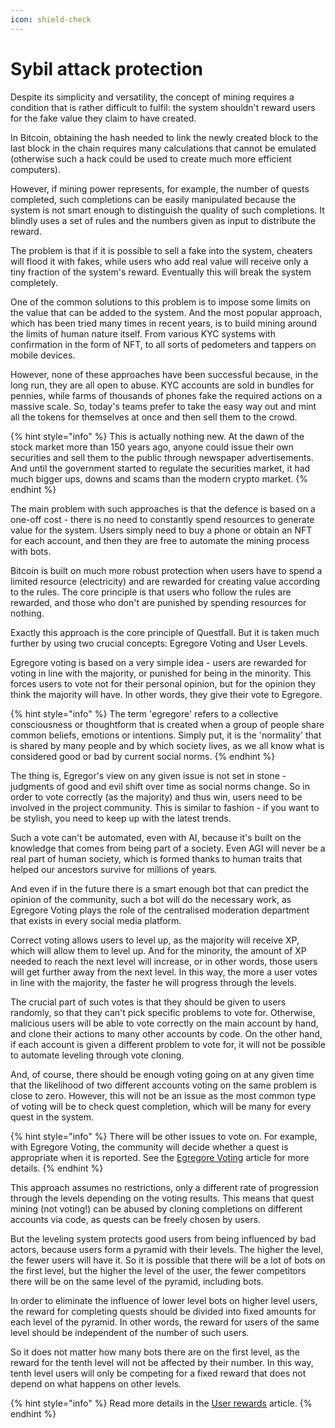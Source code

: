 ```yaml
---
icon: shield-check
---
```


# Sybil attack protection

Despite its simplicity and versatility, the concept of mining requires a condition that is rather difficult to fulfil: the system shouldn't reward users for the fake value they claim to have created.&#x20;

In Bitcoin, obtaining the hash needed to link the newly created block to the last block in the chain requires many calculations that cannot be emulated (otherwise such a hack could be used to create much more efficient computers).&#x20;

However, if mining power represents, for example, the number of quests completed, such completions can be easily manipulated because the system is not smart enough to distinguish the quality of such completions. It blindly uses a set of rules and the numbers given as input to distribute the reward.

The problem is that if it is possible to sell a fake into the system, cheaters will flood it with fakes, while users who add real value will receive only a tiny fraction of the system's reward. Eventually this will break the system completely.

One of the common solutions to this problem is to impose some limits on the value that can be added to the system. And the most popular approach, which has been tried many times in recent years, is to build mining around the limits of human nature itself. From various KYC systems with confirmation in the form of NFT, to all sorts of pedometers and tappers on mobile devices.

However, none of these approaches have been successful because, in the long run, they are all open to abuse. KYC accounts are sold in bundles for pennies, while farms of thousands of phones fake the required actions on a massive scale. So, today's teams prefer to take the easy way out and mint all the tokens for themselves at once and then sell them to the crowd.

{% hint style="info" %}
This is actually nothing new. At the dawn of the stock market more than 150 years ago, anyone could issue their own securities and sell them to the public through newspaper advertisements. And until the government started to regulate the securities market, it had much bigger ups, downs and scams than the modern crypto market.
{% endhint %}

The main problem with such approaches is that the defence is based on a one-off cost - there is no need to constantly spend resources to generate value for the system. Users simply need to buy a phone or obtain an NFT for each account, and then they are free to automate the mining process with bots.

Bitcoin is built on much more robust protection when users have to spend a limited resource (electricity) and are rewarded for creating value according to the rules. The core principle is that users who follow the rules are rewarded, and those who don't are punished by spending resources for nothing.

Exactly this approach is the core principle of Questfall. But it is taken much further by using two crucial concepts: Egregore Voting and User Levels.

Egregore voting is based on a very simple idea - users are rewarded for voting in line with the majority, or punished for being in the minority. This forces users to vote not for their personal opinion, but for the opinion they think the majority will have. In other words, they give their vote to Egregore.

{% hint style="info" %}
The term 'egregore' refers to a collective consciousness or thoughtform that is created when a group of people share common beliefs, emotions or intentions. Simply put, it is the 'normality' that is shared by many people and by which society lives, as we all know what is considered good or bad by current social norms.
{% endhint %}

The thing is, Egregor's view on any given issue is not set in stone - judgments of good and evil shift over time as social norms change. So in order to vote correctly (as the majority) and thus win, users need to be involved in the project community. This is similar to fashion - if you want to be stylish, you need to keep up with the latest trends.

Such a vote can't be automated, even with AI, because it's built on the knowledge that comes from being part of a society. Even AGI will never be a real part of human society, which is formed thanks to human traits that helped our ancestors survive for millions of years.

And even if in the future there is a smart enough bot that can predict the opinion of the community, such a bot will do the necessary work, as Egregore Voting plays the role of the centralised moderation department that exists in every social media platform.

Correct voting allows users to level up, as the majority will receive XP, which will allow them to level up. And for the minority, the amount of XP needed to reach the next level will increase, or in other words, those users will get further away from the next level. In this way, the more a user votes in line with the majority, the faster he will progress through the levels.

The crucial part of such votes is that they should be given to users randomly, so that they can't pick specific problems to vote for. Otherwise, malicious users will be able to vote correctly on the main account by hand, and clone their actions to many other accounts by code. On the other hand, if each account is given a different problem to vote for, it will not be possible to automate leveling through vote cloning.

And, of course, there should be enough voting going on at any given time that the likelihood of two different accounts voting on the same problem is close to zero. However, this will not be an issue as the most common type of voting will be to check quest completion, which will be many for every quest in the system.

{% hint style="info" %}
There will be other issues to vote on. For example, with Egregore Voting, the community will decide whether a quest is appropriate when it is reported. See the [Egregore Voting](../quest-mining/egregore-voting.md) article for more details.
{% endhint %}

This approach assumes no restrictions, only a different rate of progression through the levels depending on the voting results. This means that quest mining (not voting!) can be abused by cloning completions on different accounts via code, as quests can be freely chosen by users.

But the leveling system protects good users from being influenced by bad actors, because users form a pyramid with their levels. The higher the level, the fewer users will have it. So it is possible that there will be a lot of bots on the first level, but the higher the level of the user, the fewer competitors there will be on the same level of the pyramid, including bots.

In order to eliminate the influence of lower level bots on higher level users, the reward for completing quests should be divided into fixed amounts for each level of the pyramid. In other words, the reward for users of the same level should be independent of the number of such users.&#x20;

So it does not matter how many bots there are on the first level, as the reward for the tenth level will not be affected by their number. In this way, tenth level users will only be competing for a fixed reward that does not depend on what happens on other levels.

{% hint style="info" %}
Read more details in the [User rewards](../quest-mining/user-rewards.md) article.
{% endhint %}

